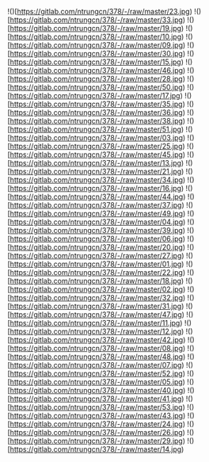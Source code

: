 !()[https://gitlab.com/ntrungcn/378/-/raw/master/23.jpg)
!()[https://gitlab.com/ntrungcn/378/-/raw/master/33.jpg)
!()[https://gitlab.com/ntrungcn/378/-/raw/master/19.jpg)
!()[https://gitlab.com/ntrungcn/378/-/raw/master/10.jpg)
!()[https://gitlab.com/ntrungcn/378/-/raw/master/09.jpg)
!()[https://gitlab.com/ntrungcn/378/-/raw/master/30.jpg)
!()[https://gitlab.com/ntrungcn/378/-/raw/master/15.jpg)
!()[https://gitlab.com/ntrungcn/378/-/raw/master/46.jpg)
!()[https://gitlab.com/ntrungcn/378/-/raw/master/28.jpg)
!()[https://gitlab.com/ntrungcn/378/-/raw/master/50.jpg)
!()[https://gitlab.com/ntrungcn/378/-/raw/master/17.jpg)
!()[https://gitlab.com/ntrungcn/378/-/raw/master/35.jpg)
!()[https://gitlab.com/ntrungcn/378/-/raw/master/36.jpg)
!()[https://gitlab.com/ntrungcn/378/-/raw/master/38.jpg)
!()[https://gitlab.com/ntrungcn/378/-/raw/master/51.jpg)
!()[https://gitlab.com/ntrungcn/378/-/raw/master/03.jpg)
!()[https://gitlab.com/ntrungcn/378/-/raw/master/25.jpg)
!()[https://gitlab.com/ntrungcn/378/-/raw/master/45.jpg)
!()[https://gitlab.com/ntrungcn/378/-/raw/master/13.jpg)
!()[https://gitlab.com/ntrungcn/378/-/raw/master/21.jpg)
!()[https://gitlab.com/ntrungcn/378/-/raw/master/34.jpg)
!()[https://gitlab.com/ntrungcn/378/-/raw/master/16.jpg)
!()[https://gitlab.com/ntrungcn/378/-/raw/master/44.jpg)
!()[https://gitlab.com/ntrungcn/378/-/raw/master/37.jpg)
!()[https://gitlab.com/ntrungcn/378/-/raw/master/49.jpg)
!()[https://gitlab.com/ntrungcn/378/-/raw/master/04.jpg)
!()[https://gitlab.com/ntrungcn/378/-/raw/master/39.jpg)
!()[https://gitlab.com/ntrungcn/378/-/raw/master/06.jpg)
!()[https://gitlab.com/ntrungcn/378/-/raw/master/20.jpg)
!()[https://gitlab.com/ntrungcn/378/-/raw/master/27.jpg)
!()[https://gitlab.com/ntrungcn/378/-/raw/master/01.jpg)
!()[https://gitlab.com/ntrungcn/378/-/raw/master/22.jpg)
!()[https://gitlab.com/ntrungcn/378/-/raw/master/18.jpg)
!()[https://gitlab.com/ntrungcn/378/-/raw/master/02.jpg)
!()[https://gitlab.com/ntrungcn/378/-/raw/master/32.jpg)
!()[https://gitlab.com/ntrungcn/378/-/raw/master/31.jpg)
!()[https://gitlab.com/ntrungcn/378/-/raw/master/47.jpg)
!()[https://gitlab.com/ntrungcn/378/-/raw/master/11.jpg)
!()[https://gitlab.com/ntrungcn/378/-/raw/master/12.jpg)
!()[https://gitlab.com/ntrungcn/378/-/raw/master/42.jpg)
!()[https://gitlab.com/ntrungcn/378/-/raw/master/08.jpg)
!()[https://gitlab.com/ntrungcn/378/-/raw/master/48.jpg)
!()[https://gitlab.com/ntrungcn/378/-/raw/master/07.jpg)
!()[https://gitlab.com/ntrungcn/378/-/raw/master/52.jpg)
!()[https://gitlab.com/ntrungcn/378/-/raw/master/05.jpg)
!()[https://gitlab.com/ntrungcn/378/-/raw/master/40.jpg)
!()[https://gitlab.com/ntrungcn/378/-/raw/master/41.jpg)
!()[https://gitlab.com/ntrungcn/378/-/raw/master/53.jpg)
!()[https://gitlab.com/ntrungcn/378/-/raw/master/43.jpg)
!()[https://gitlab.com/ntrungcn/378/-/raw/master/24.jpg)
!()[https://gitlab.com/ntrungcn/378/-/raw/master/26.jpg)
!()[https://gitlab.com/ntrungcn/378/-/raw/master/29.jpg)
!()[https://gitlab.com/ntrungcn/378/-/raw/master/14.jpg)
